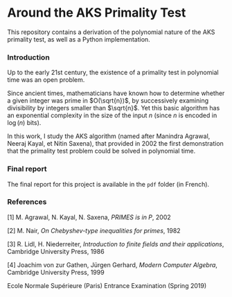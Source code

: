 # Around the AKS Primality Test

This repository contains a derivation of the polynomial nature of the AKS primality test,
as well as a Python implementation.

### Introduction
Up to the early 21st century, the existence of a primality test in polynomial time was an
open problem. 

Since ancient times, mathematicians have known how to determine whether a given integer
was prime in $O(\sqrt{n})$, by successively examining divisibility by integers smaller than
$\sqrt{n}$. Yet this basic algorithm has an exponential complexity in the size of the input $n$
(since $n$ is encoded in $\log(n)$ bits).

In this work, I study the AKS algorithm (named after Manindra Agrawal, Neeraj Kayal, et Nitin Saxena),
that provided in 2002 the first demonstration that the primality test problem could be
solved in polynomial time.

### Final report
The final report for this project is available in the ```pdf``` folder (in French).

### References
[1] M. Agrawal, N. Kayal, N. Saxena, *PRIMES is in P*, 2002

[2] M. Nair, *On Chebyshev-type inequalities for primes*, 1982

[3] R. Lidl, H. Niederreiter, *Introduction to finite fields and their applications*, Cambridge University Press, 1986

[4] Joachim von zur Gathen, Jürgen Gerhard, *Modern Computer Algebra*, Cambridge University Press, 1999

Ecole Normale Supérieure (Paris) Entrance Examination (Spring 2019)
